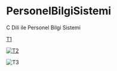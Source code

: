 # PersonelBilgiSistemi
C Dili ile Personel Bilgi Sistemi

[T1](http://)

[![T2](https://www)](https://www.)

![T3](http://www)
